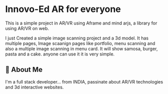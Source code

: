 
# Innovo-Ed AR for everyone

This is a simple project in AR/VR using Aframe and mind arjs, a library for using AR/VR on web.

I just Created a simple image scanning project and a 3d model.
It has multiple pages, Image scaanign pages like portfolio, menu scanning and also a multiple image scanning in menu card.
It will show samosa, burger, pasta and a cake.
anyone can use it it is very simple.


## 🚀 About Me
I'm a full stack developer... from INDIA, passinate about AR/VR technologies and 3d interactive websites.




